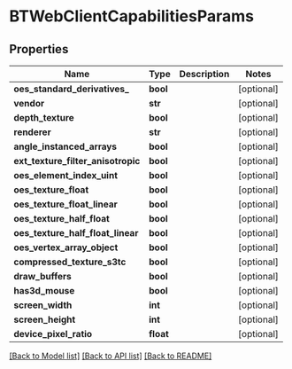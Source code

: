 # BTWebClientCapabilitiesParams

## Properties
Name | Type | Description | Notes
------------ | ------------- | ------------- | -------------
**oes_standard_derivatives_** | **bool** |  | [optional] 
**vendor** | **str** |  | [optional] 
**depth_texture** | **bool** |  | [optional] 
**renderer** | **str** |  | [optional] 
**angle_instanced_arrays** | **bool** |  | [optional] 
**ext_texture_filter_anisotropic** | **bool** |  | [optional] 
**oes_element_index_uint** | **bool** |  | [optional] 
**oes_texture_float** | **bool** |  | [optional] 
**oes_texture_float_linear** | **bool** |  | [optional] 
**oes_texture_half_float** | **bool** |  | [optional] 
**oes_texture_half_float_linear** | **bool** |  | [optional] 
**oes_vertex_array_object** | **bool** |  | [optional] 
**compressed_texture_s3tc** | **bool** |  | [optional] 
**draw_buffers** | **bool** |  | [optional] 
**has3d_mouse** | **bool** |  | [optional] 
**screen_width** | **int** |  | [optional] 
**screen_height** | **int** |  | [optional] 
**device_pixel_ratio** | **float** |  | [optional] 

[[Back to Model list]](../README.md#documentation-for-models) [[Back to API list]](../README.md#documentation-for-api-endpoints) [[Back to README]](../README.md)


